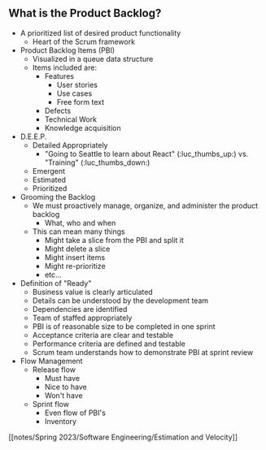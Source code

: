 ## What is the Product Backlog?

- A prioritized list of desired product functionality
	- Heart of the Scrum framework
- Product Backlog Items (PBI)
	- Visualized in a queue data structure
	- Items included are:
		- Features
			- User stories
			- Use cases
			- Free form text
		- Defects
		- Technical Work
		- Knowledge acquisition
- D.E.E.P.
	- Detailed Appropriately
		- "Going to Seattle to learn about React" (:luc_thumbs_up:) vs. "Training" (:luc_thumbs_down:)
	- Emergent
	- Estimated
	- Prioritized
- Grooming the Backlog
	- We must proactively manage, organize, and administer the product backlog
		- What, who and when
	- This can mean many things
		- Might take a slice from the PBI and split it
		- Might delete a slice
		- Might insert items
		- Might re-prioritize
		- etc...
- Definition of "Ready"
	- Business value is clearly articulated
	- Details can be understood by the development team
	- Dependencies are identified
	- Team of staffed appropriately
	- PBI is of reasonable size to be completed in one sprint
	- Acceptance criteria are clear and testable
	- Performance criteria are defined and testable
	- Scrum team understands how to demonstrate PBI at sprint review
- Flow Management
	- Release flow
		- Must have
		- Nice to have
		- Won't have
	- Sprint flow
		- Even flow of PBI's
		- Inventory

[[notes/Spring 2023/Software Engineering/Estimation and Velocity]]